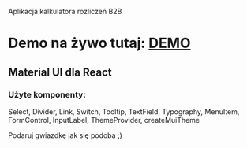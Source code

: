 Aplikacja kalkulatora rozliczeń B2B

# Demo na żywo tutaj: [DEMO](https://ampex.github.io/b2b/)

## Material UI dla React
### Użyte komponenty:

Select, Divider, Link, Switch, Tooltip, TextField, Typography, MenuItem, FormControl, InputLabel, ThemeProvider, createMuiTheme

Podaruj gwiazdkę jak się podoba ;)